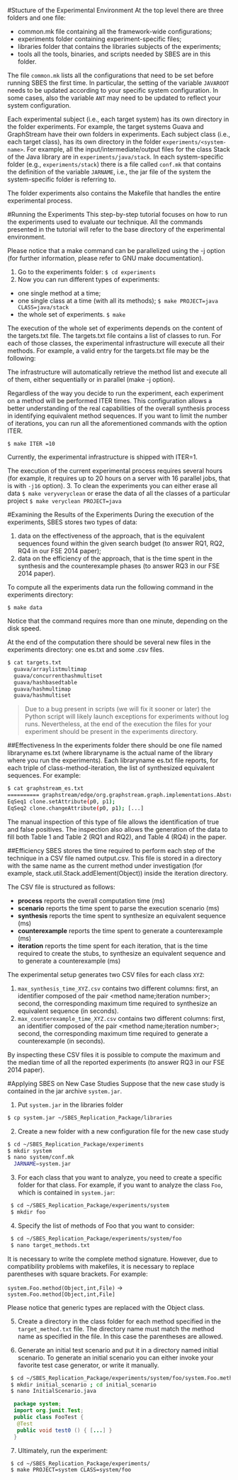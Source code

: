 #Stucture of the Experimental Environment
At the top level there are three folders and one file:

* common.mk file containing all the framework-wide configurations;
* experiments folder containing experiment-specific files;
* libraries folder that contains the libraries subjects of the experiments;
* tools all the tools, binaries, and scripts needed by SBES are in this folder.

The file `common.mk` lists all the configurations that need to be set before running SBES the first time. In particular, the setting of the variable `JAVAROOT` needs to be updated according to your specific system configuration. In some cases, also the variable `ANT` may need to be updated to reflect your system configuration.

Each experimental subject (i.e., each target system) has its own directory in the folder experiments. For example, the target systems Guava and GraphStream have their own folders in experiments. Each subject class (i.e., each target class), has its own directory in the folder `experiments/<system-name>`. For example, all the input/intermediate/output files for the class Stack of the Java library are in `experiments/java/stack`. In each system-specific folder (e.g., `experiments/stack`) there is a file called `conf.mk` that contains the definition of the variable `JARNAME`, i.e., the jar file of the system the system-specific folder is referring to.

The folder experiments also contains the Makefile that handles the entire experimental process. 

#Running the Experiments
This step-by-step tutorial focuses on how to run the experiments used to evaluate our technique. All the commands presented in the tutorial will refer to the base directory of the experimental environment.

Please notice that a make command can be parallelized using the -j option (for further information, please refer to GNU make documentation).

1. Go to the experiments folder: `$ cd experiments`
2. Now you can run different types of experiments:
  * one single method at a time;
  * one single class at a time (with all its methods); `$ make PROJECT=java CLASS=java/stack`
  * the whole set of experiments. `$ make`
  
  The execution of the whole set of experiments depends on the content of the targets.txt file. The targets.txt file contains a list of classes to run. For each of those classes, the experimental infrastructure will execute all their methods. For example, a valid entry for the targets.txt file may be the following:
  
  The infrastructure will automatically retrieve the method list and execute all of them, either sequentially or in parallel (make -j option).
  
  Regardless of the way you decide to run the experiment, each experiment on a method will be performed ITER times. This configuration allows a better understanding of the real capabilities of the overall synthesis process in identifying equivalent method sequences. If you want to limit the number of iterations, you can run all the aforementioned commands with the option ITER.
  
  `$ make ITER =10`

  Currently, the experimental infrastructure is shipped with ITER=1.
  
  The execution of the current experimental process requires several hours (for example, it requires up to 20 hours on a server with 16 parallel jobs, that is with `-j16` option).
3. To clean the experiments you can either erase all data `$ make veryveryclean` or erase the data of all the classes of a particular project `$ make veryclean PROJECT=java`

#Examining the Results of the Experiments
During the execution of the experiments, SBES stores two types of data:
1. data on the effectiveness of the approach, that is the equivalent sequences found within the given search budget (to answer RQ1, RQ2, RQ4 in our FSE 2014 paper);
2. data on the efficiency of the approach, that is the time spent in the synthesis and the counterexample phases (to answer RQ3 in our FSE 2014 paper).
  
  To compute all the experiments data run the following command in the experiments directory:
  
  `$ make data`
  
  Notice that the command requires more than one minute, depending on the disk speed.
  
  At the end of the computation there should be several new files in the experiments directory: one es.txt and some .csv files.
  
  ```bash
  $ cat targets.txt
    guava/arraylistmultimap
    guava/concurrenthashmultiset
    guava/hashbasedtable
    guava/hashmultimap
    guava/hashmultiset
  ```
 
> Due to a bug present in scripts (we will fix it sooner or later) the Python script will likely launch exceptions for experiments without log runs. Nevertheless, at the end of the execution the files for your experiment should be present in the experiments directory.

##Effectiveness
In the experiments folder there should be one file named libraryname es.txt (where libraryname is the actual name of the library where you run the experiments).
Each libraryname es.txt file reports, for each triple of class-method-iteration, the list of synthesized equivalent sequences. For example:

```bash  
$ cat graphstream_es.txt
========== graphstream/edge/org.graphstream.graph.implementations.AbstractEdge. addAttribute(String,Object)/1/log
EqSeq1 clone.setAttribute(p0, p1);
EqSeq2 clone.changeAttribute(p0, p1); [...]
```

The manual inspection of this type of file allows the identification of true and false positives. The inspection also allows the generation of the data to fill both Table 1 and Table 2 (RQ1 and RQ2), and Table 4 (RQ4) in the paper.

##Efficiency
SBES stores the time required to perform each step of the technique in a CSV file named output.csv. This file is stored in a directory with the same name as the current method under investigation (for example, stack.util.Stack.addElement(Object)) inside the iteration directory.

The CSV file is structured as follows:

* **process** reports the overall computation time (ms)
* **scenario** reports the time spent to parse the execution scenario (ms)
* **synthesis** reports the time spent to synthesize an equivalent sequence (ms)
* **counterexample** reports the time spent to generate a counterexample (ms)
* **iteration** reports the time spent for each iteration, that is the time required to create the stubs, to synthesize an equivalent sequence and to generate a counterexample (ms)

The experimental setup generates two CSV files for each class `XYZ`:

1. `max_synthesis_time_XYZ.csv` contains two different columns: first, an identifier composed of the pair <method name;iteration number>; second, the corresponding maximum time required to synthesize an equivalent sequence (in seconds).
2. `max_counterexample_time_XYZ.csv` contains two different columns: first, an identifier composed of the pair <method name;iteration number>; second, the corresponding maximum time required to generate a counterexample (in seconds).

By inspecting these CSV files it is possible to compute the maximum and the median time of all the reported experiments (to answer RQ3 in our FSE 2014 paper).

#Applying SBES on New Case Studies
Suppose that the new case study is contained in the jar archive `system.jar`.

1. Put `system.jar` in the libraries folder

  ```bash
  $ cp system.jar ~/SBES_Replication_Package/libraries
  ```

2. Create a new folder with a new configuration file for the new case study

  ```bash
  $ cd ~/SBES_Replication_Package/experiments
  $ mkdir system
  $ nano system/conf.mk
    JARNAME=system.jar
  ```

3. For each class that you want to analyze, you need to create a specific folder for that class. For example, if you want to analyze the class `Foo`, which is contained in `system.jar`:

  ```bash
   $ cd ~/SBES_Replication_Package/experiments/system
   $ mkdir foo
  ```

4. Specify the list of methods of Foo that you want to consider:
  ```bash
   $ cd ~/SBES_Replication_Package/experiments/system/foo
   $ nano target_methods.txt 
  ```

  It is necessary to write the complete method signature. However, due to compatibility problems with makefiles, it is necessary to replace parentheses with square brackets. For example:
  
  `system.Foo.method(Object,int,File)` → `system.Foo.method[Object,int,File]`
  
  Please notice that generic types are replaced with the Object class.
  
5. Create a directory in the class folder for each method specified in the `target_method.txt` file. The directory name must match the method name as specified in the file. In this case the parentheses are allowed.

6. Generate an initial test scenario and put it in a directory named initial scenario. To generate an initial scenario you can either invoke your favorite test case generator, or write it manually.
  ```bash
   $ cd ~/SBES_Replication_Package/experiments/system/foo/system.Foo.method\(Object,int,File\)
   $ mkdir initial_scenario ; cd initial_scenario
   $ nano InitialScenario.java
  ```
  ```java
    package system;
    import org.junit.Test;
    public class FooTest {
     @Test
     public void test0 () { [...] }
    }
 ```
 
7. Ultimately, run the experiment:
  ```bash
   $ cd ~/SBES_Replication_Package/experiments/
   $ make PROJECT=system CLASS=system/foo
  ```
